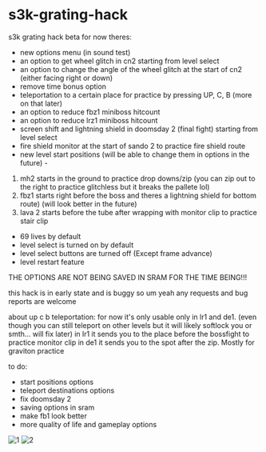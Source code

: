 # s3k-grating-hack

s3k grating hack beta
for now theres:
- new options menu (in sound test)
- an option to get wheel glitch in cn2 starting from level select
- an option to change the angle of the wheel glitch at the start of cn2 (either facing right or down)
- remove time bonus option
- teleportation to a certain place for practice by pressing UP, C, B (more on that later)
- an option to reduce fbz1 miniboss hitcount
- an option to reduce lrz1 miniboss hitcount
- screen shift and lightning shield in doomsday 2 (final fight) starting from level select
- fire shield monitor at the start of sando 2 to practice fire shield route
- new level start positions (will be able to change them in options in the future) - 
1. mh2 starts in the ground to practice drop downs/zip (you can zip out to the right to practice glitchless but it breaks the pallete lol)
2. fbz1 starts right before the boss and theres a lightning shield for bottom route) (will look better in the future)
3. lava 2 starts before the tube after wrapping with monitor clip to practice stair clip
- 69 lives by default
- level select is turned on by default
- level select buttons are turned off (Except frame advance)
- level restart feature

THE OPTIONS ARE NOT BEING SAVED IN SRAM FOR THE TIME BEING!!!

this hack is in early state and is buggy so um yeah any requests and bug reports are welcome

about up c b teleportation:
for now it's only usable only in lr1 and de1. (even though you can still teleport on other levels but it will likely softlock you or smth... will fix later)
in lr1 it sends you to the place before the bossfight to practice monitor clip
in de1  it sends you to the spot after the zip. Mostly for graviton practice

to do:
- start positions options
- teleport destinations options
- fix doomsday 2
- saving options in sram
- make fb1 look better
- more quality of life and gameplay options

![1](https://user-images.githubusercontent.com/54418889/140628985-6dd776d7-601d-4d0a-ab76-10d56e10bf9a.png)
![2](https://user-images.githubusercontent.com/54418889/140628988-f4087570-c97e-4fcd-b05f-b269c26985e3.png)
